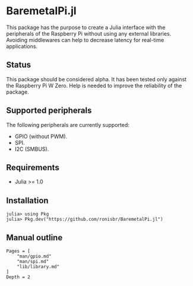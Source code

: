 BaremetalPi.jl
==============

This package has the purpose to create a Julia interface with the peripherals of
the Raspberry Pi without using any external libraries. Avoiding middlewares can
help to decrease latency for real-time applications.

## Status

This package should be considered alpha. It has been tested only against the
Raspberry Pi W Zero. Help is needed to improve the reliability of the package.

## Supported peripherals

The following peripherals are currently supported:

* GPIO (without PWM).
* SPI.
* I2C (SMBUS).

## Requirements

* Julia >= 1.0

## Installation

```julia-repl
julia> using Pkg
julia> Pkg.dev("https://github.com/ronisbr/BaremetalPi.jl")
```

## Manual outline

```@contents
Pages = [
    "man/gpio.md"
    "man/spi.md"
    "lib/library.md"
]
Depth = 2
```
